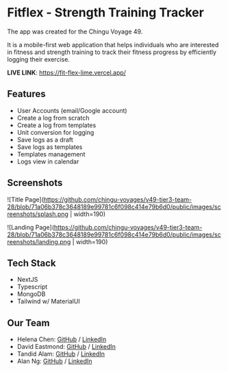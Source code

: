 # Fitflex - Strength Training Tracker

The app was created for the Chingu Voyage 49.

It is a mobile-first web application that helps individuals who are interested in fitness and strength training to track their fitness progress by efficiently logging their exercise.

<b>LIVE LINK</b>: https://fit-flex-lime.vercel.app/

## Features

- User Accounts (email/Google account)
- Create a log from scratch
- Create a log from templates
- Unit conversion for logging
- Save logs as a draft
- Save logs as templates
- Templates management
- Logs view in calendar

## Screenshots

![Title Page](https://github.com/chingu-voyages/v49-tier3-team-28/blob/71a06b378c3648189e99781c6f098c414e79b6d0/public/images/screenshots/splash.png | width=190)

![Landing Page](https://github.com/chingu-voyages/v49-tier3-team-28/blob/71a06b378c3648189e99781c6f098c414e79b6d0/public/images/screenshots/landing.png | width=190)

## Tech Stack

- NextJS
- Typescript
- MongoDB
- Tailwind w/ MaterialUI

## Our Team

- Helena Chen: [GitHub](https://github.com/helenachen03) / [LinkedIn](https://linkedin.com/in/helenachen0308)
- David Eastmond: [GitHub](https://github.com/davideastmond) / [LinkedIn](https://www.linkedin.com/in/david-eastmond-2783ab18a/)
- Tandid Alam: [GitHub](https://github.com/tandid) / [LinkedIn](https://www.linkedin.com/in/tandidalam/)
- Alan Ng: [GitHub](https://github.com/alancln) / [LinkedIn](https://linkedin.com/in/alan-cln)

